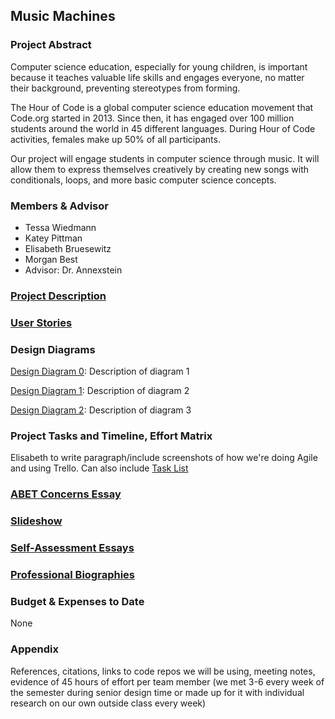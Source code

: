 ## Music Machines
### Project Abstract
Computer science education, especially for young children, is important because it teaches valuable life skills and engages everyone, no matter their background, preventing stereotypes from forming.

The Hour of Code is a global computer science education movement that Code.org started in 2013. Since then, it has engaged over 100 million students around the world in 45 different languages. During Hour of Code activities, females make up 50% of all participants.

Our project will engage students in computer science through music. It will allow them to express themselves creatively by creating new songs with conditionals, loops, and more basic computer science concepts.

### Members & Advisor
* Tessa Wiedmann
* Katey Pittman
* Elisabeth Bruesewitz
* Morgan Best
* Advisor: Dr. Annexstein

### [Project Description](https://github.com/kpittman23/senior-design/blob/master/Project-Description.md)

### [User Stories](https://github.com/kpittman23/senior-design/blob/master/Assignment%204/User_Stories.md)

### Design Diagrams
[Design Diagram 0](https://github.com/kpittman23/senior-design/blob/master/Assignment%204/D0.pdf):
Description of diagram 1

[Design Diagram 1](https://github.com/kpittman23/senior-design/blob/master/Assignment%204/D1.pdf):
Description of diagram 2

[Design Diagram 2](https://github.com/kpittman23/senior-design/blob/master/Assignment%204/D2.pdf):
Description of diagram 3

### Project Tasks and Timeline, Effort Matrix
Elisabeth to write paragraph/include screenshots of how we're doing Agile and using Trello. Can also include [Task List](https://github.com/kpittman23/senior-design/blob/master/Assignment%20%235%20Task%20List.md)

### [ABET Concerns Essay](https://github.com/kpittman23/senior-design/blob/master/Assignment7.md)

### [Slideshow](https://docs.google.com/presentation/d/1ikXMVuwyqJG0sGC4A2ev79yo8Xhca5E_AbsJXg3qT_s/edit?usp=sharing)

### [Self-Assessment Essays](https://github.com/kpittman23/senior-design/tree/master/Assignment%203)

### [Professional Biographies](https://github.com/kpittman23/senior-design/blob/master/Biographies.md)

### Budget & Expenses to Date
None

### Appendix
References, citations, links to code repos we will be using, meeting notes, evidence of 45 hours of effort per team member (we met 3-6 every week of the semester during senior design time or made up for it with individual research on our own outside class every week)

